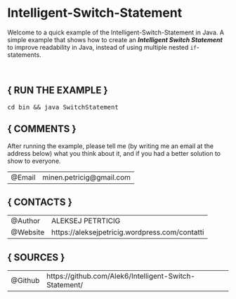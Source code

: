 # Intelligent-Switch-Statement
Welcome to a quick example of the Intelligent-Switch-Statement in Java.
A simple example that shows how to create an <strong><i>Intelligent Switch Statement</i></strong> to improve readability in Java, instead of using multiple nested <code>if</code>-statements.

<br>

<div>
  <h2 style="border-bottom:none;"><strong>{ RUN THE EXAMPLE }</strong></h2>
  <p><pre>cd bin && java SwitchStatement</pre></p>
</div>

<div>
  <h2 style="border-bottom:none;"><strong>{ COMMENTS }</strong></h2>
  <p>After running the example, please tell me (by writing me an email at the address below) what you think
     about it, and if you had a better solution to show to everyone.</p>
  <table style="border:none;">
    <tr>
      <td>@Email</td> <td>minen.petricig@gmail.com</td>
    </tr>
  </table>
</div>

<div>
  <h2 style="border-bottom:none;"><strong>{ CONTACTS }</strong></h2>
  <table>
    <tr>
      <td>@Author</td>	<td>ALEKSEJ PETRTICIG</td>
    </tr>
    <tr>
      <td>@Website</td>	<td>https://aleksejpetricig.wordpress.com/contatti</td>
    </tr>
  </table>
</div>

<div>
  <h2 style="border-bottom:none;"><strong>{ SOURCES }<strong></h2>
  <table style="border:none;">
    <tr>
      <td>@Github</td> <td>https://github.com/Alek6/Intelligent-Switch-Statement/</td>
    </tr>
  </table>
</div>
